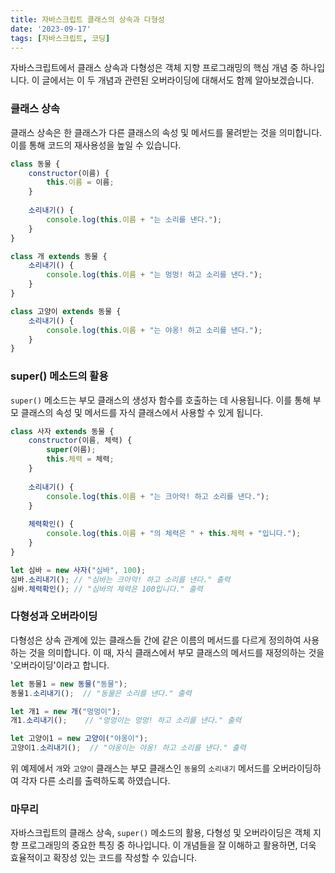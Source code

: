 ```yaml
---
title: 자바스크립트 클래스의 상속과 다형성
date: '2023-09-17'
tags: [자바스크립트, 코딩]
---
```


자바스크립트에서 클래스 상속과 다형성은 객체 지향 프로그래밍의 핵심 개념 중 하나입니다. 이 글에서는 이 두 개념과 관련된 오버라이딩에 대해서도 함께 알아보겠습니다.

### 클래스 상속

클래스 상속은 한 클래스가 다른 클래스의 속성 및 메서드를 물려받는 것을 의미합니다. 이를 통해 코드의 재사용성을 높일 수 있습니다.

```javascript
class 동물 {
    constructor(이름) {
        this.이름 = 이름;
    }
    
    소리내기() {
        console.log(this.이름 + "는 소리를 낸다.");
    }
}

class 개 extends 동물 {
    소리내기() {
        console.log(this.이름 + "는 멍멍! 하고 소리를 낸다.");
    }
}

class 고양이 extends 동물 {
    소리내기() {
        console.log(this.이름 + "는 야옹! 하고 소리를 낸다.");
    }
}
```

### super() 메소드의 활용

`super()` 메소드는 부모 클래스의 생성자 함수를 호출하는 데 사용됩니다. 이를 통해 부모 클래스의 속성 및 메서드를 자식 클래스에서 사용할 수 있게 됩니다.

```javascript
class 사자 extends 동물 {
    constructor(이름, 체력) {
        super(이름);
        this.체력 = 체력;
    }
    
    소리내기() {
        console.log(this.이름 + "는 크아악! 하고 소리를 낸다.");
    }
    
    체력확인() {
        console.log(this.이름 + "의 체력은 " + this.체력 + "입니다.");
    }
}

let 심바 = new 사자("심바", 100);
심바.소리내기(); // "심바는 크아악! 하고 소리를 낸다." 출력
심바.체력확인(); // "심바의 체력은 100입니다." 출력
```

### 다형성과 오버라이딩

다형성은 상속 관계에 있는 클래스들 간에 같은 이름의 메서드를 다르게 정의하여 사용하는 것을 의미합니다. 이 때, 자식 클래스에서 부모 클래스의 메서드를 재정의하는 것을 '오버라이딩'이라고 합니다.

```javascript
let 동물1 = new 동물("동물");
동물1.소리내기();  // "동물은 소리를 낸다." 출력

let 개1 = new 개("멍멍이");
개1.소리내기();    // "멍멍이는 멍멍! 하고 소리를 낸다." 출력

let 고양이1 = new 고양이("야옹이");
고양이1.소리내기();  // "야옹이는 야옹! 하고 소리를 낸다." 출력
```

위 예제에서 `개`와 `고양이` 클래스는 부모 클래스인 `동물`의 `소리내기` 메서드를 오버라이딩하여 각자 다른 소리를 출력하도록 하였습니다.

### 마무리

자바스크립트의 클래스 상속, `super()` 메소드의 활용, 다형성 및 오버라이딩은 객체 지향 프로그래밍의 중요한 특징 중 하나입니다. 이 개념들을 잘 이해하고 활용하면, 더욱 효율적이고 확장성 있는 코드를 작성할 수 있습니다.

